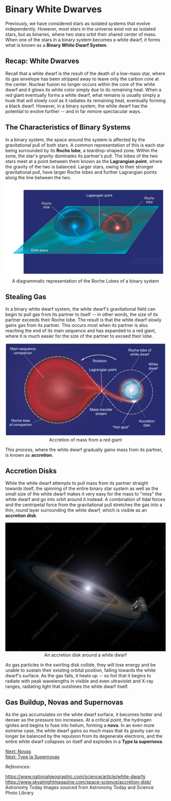 # Binary White Dwarves

Previously, we have considered stars as isolated systems that evolve independently. However, most stars in the universe exist not as isolated stars, but as binaries, where two stars orbit their shared center of mass. When one of the stars in a binary system becomes a white dwarf, it forms what is known as a **Binary White Dwarf System**. 

## Recap: White Dwarves

Recall that a white dwarf is the result of the death of a low-mass star, where its gas envelope has been stripped away to leave only the carbon core at the center. Nuclear fusion no longer occurs within the core of the white dwarf and it glows its white color simply due to its remaining heat. When a red giant eventually forms a white dwarf, what remains is usually simply a husk that will slowly cool as it radiates its remaining heat, eventually forming a black dwarf. However, in a binary system, the white dwarf has the potential to evolve further -- and in far mmore spectacular ways.

## The Characteristics of Binary Systems

In a binary system, the space around the system is affected by the gravitational pull of both stars. A common representation of this is each star being surrounded by its **Roche lobe**, a teardrop-shaped zone. Within the zone, the star's gravity dominates its partner's pull. The lobes of the two stars meet at a point between them known as the **Lagrangian point**, where the gravity of the two is balanced. Larger stars, owing to their stronger gravitational pull, have larger Roche lobes and further Lagrangian points along the line between the two. 

<p align="center">
    <img src="../../../assets/dwarves/roche_lobes.png">A diagrammatic representation of the Roche Lobes of a binary system</img>
</p>

## Stealing Gas

In a binary white dwarf system, the white dwarf's gravitational field can begin to pull gas from its partner to itself -- in other words, the size of its partner exceeds their Roche lobe. The result is that the white dwarf slowly gains gas from its partner. This occurs most when its partner is also reaching the end of its main sequence and has expanded to a red giant, where it is much easier for the size of the partner to exceed their lobe. 

<p align="center">
    <img src="../../../assets/dwarves/mass_accretion.png">Accretion of mass from a red giant</img>
</p>

This process, where the white dwarf gradually gains mass from its partner, is known as **accretion**.

## Accretion Disks

While the white dwarf attempts to pull mass from its partner straight towards itself, the spinning of the entire binary star system as well as the small size of the white dwarf makes it very easy for the mass to "miss" the white dwarf and go into orbit around it instead. A combination of tidal forces and the centripetal force from the gravitational pull stretches the gas into a thin, round layer surrounding the white dwarf, which is visible as an **accretion disk**.

<p align="center">
    <img src="../../../assets/dwarves/accretion_disk.jpg">An accretion disk around a white dwarf</img>
</p>

As gas particles in the swirling disk collide, they will lose energy and be unable to sustain their existing orbital position, falling towards the white dwarf's surface. As the gas falls, it heats up -- so hot that it begins to radiate with peak wavelengths in visible and even ultraviolet and X-ray ranges, radiating light that outshines the white dwarf itself. 

## Gas Buildup, Novas and Supernovas

As the gas accumulates on the white dwarf surface, it becomes hotter and denser as the pressure too increases. At a critical point, the hydrogen ignites and begins to fuse into helium, forming a **nova**. In an even more extreme case, the white dwarf gains so much mass that its gravity can no longer be balanced by the repulsion from its degenerate electrons, and the entire white dwarf collapses on itself and explodes in a **Type Ia supernova**.

[Next: Novas](../nova/nova.md)  
[Next: Type Ia Supernovas](../nova/type_1a_supernova.md)

*References:*

https://www.nationalgeographic.com/science/article/white-dwarfs \
https://www.skyatnightmagazine.com/space-science/accretion-disk/ \
Astronomy Today
Images sourced from Astronomy Today and Science Photo Library
